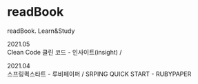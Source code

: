 # readBook
readBook. Learn&amp;Study

2021.05  
Clean Code 클린 코드 - 인사이트(insight) /


2021.04  
스프링퀵스타트 - 루비페이퍼 / SRPING QUICK START - RUBYPAPER



